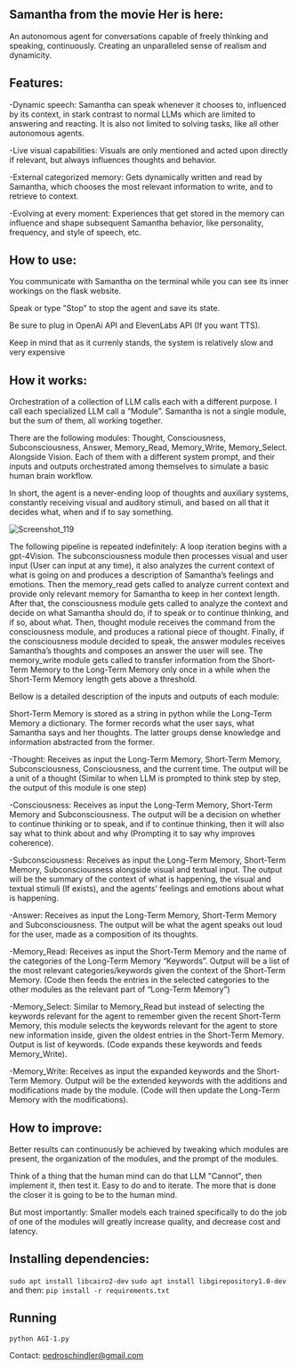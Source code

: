## Samantha from the movie Her is here: 

An autonomous agent for conversations capable of freely thinking and speaking, continuously. Creating an unparalleled sense of realism and dynamicity.

## Features:

-Dynamic speech: Samantha can speak whenever it chooses to, influenced by its context, in stark contrast to normal LLMs which are limited to answering and reacting. It is also not limited to solving tasks, like all other autonomous agents.

-Live visual capabilities: Visuals are only mentioned and acted upon directly if relevant, but always influences thoughts and behavior.

-External categorized memory: Gets dynamically written and read by Samantha, which chooses the most relevant information to write, and to retrieve to context.

-Evolving at every moment: Experiences that get stored in the memory can influence and shape subsequent Samantha behavior, like personality, frequency, and style of speech, etc.

## How to use:

You communicate with Samantha on the terminal while you can see its inner workings on the flask website. 

Speak or type "Stop" to stop the agent and save its state.

Be sure to plug in OpenAi API and ElevenLabs API (If you want TTS).

Keep in mind that as it currenly stands, the system is relatively slow and very expensive

## How it works:

Orchestration of a collection of LLM calls each with a different purpose. I call each specialized LLM call a “Module”. Samantha is not a single module, but the sum of them, all working together.

There are the following modules: Thought, Consciousness, Subconsciousness, Answer, Memory_Read, Memory_Write, Memory_Select. Alongside Vision. Each of them with a different system prompt, and their inputs and outputs orchestrated among themselves to simulate a basic human brain workflow.

In short, the agent is a never-ending loop of thoughts and auxiliary systems, constantly receiving visual and auditory stimuli, and based on all that it decides what, when and if to say something. 

![Screenshot_119](https://github.com/BRlkl/AGI-Samantha/assets/63427520/253edb6f-74d2-4903-aac7-58fc3b28d535)

The following pipeline is repeated indefinitely:
A loop iteration begins with a gpt-4Vision. The subconsciousness module then processes visual and user input (User can input at any time), it also analyzes the current context of what is going on and produces a description of Samantha’s feelings and emotions. Then the memory_read gets called to analyze current context and provide only relevant memory for Samantha to keep in her context length. After that, the consciousness module gets called to analyze the context and decide on what Samantha should do, if to speak or to continue thinking, and if so, about what. Then, thought module receives the command from the consciousness module, and produces a rational piece of thought. Finally, if the consciousness module decided to speak, the answer modules receives Samantha’s thoughts and composes an answer the user will see. The memory_write module gets called to transfer information from the Short-Term Memory to the Long-Term Memory only once in a while when the Short-Term Memory length gets above a threshold.

Bellow is a detailed description of the inputs and outputs of each module:

Short-Term Memory is stored as a string in python while the Long-Term Memory a dictionary. The former records what the user says, what Samantha says and her thoughts. The latter groups dense knowledge and information abstracted from the former.

-Thought: Receives as input the Long-Term Memory, Short-Term Memory, Subconsciousness, Consciousness, and the current time. The output will be a unit of a thought (Similar to when LLM is prompted to think step by step, the output of this module is one step)

-Consciousness: Receives as input the Long-Term Memory, Short-Term Memory and Subconsciousness. The output will be a decision on whether to continue thinking or to speak, and if to continue thinking, then it will also say what to think about and why (Prompting it to say why improves coherence).

-Subconsciousness: Receives as input the Long-Term Memory, Short-Term Memory, Subconsciousness alongside visual and textual input. The output will be the summary of the context of what is happening, the visual and textual stimuli (If exists), and the agents’ feelings and emotions about what is happening. 

-Answer: Receives as input the Long-Term Memory, Short-Term Memory and Subconsciousness. The output will be what the agent speaks out loud for the user, made as a composition of its thoughts. 

-Memory_Read: Receives as input the Short-Term Memory and the name of the categories of the Long-Term Memory “Keywords”. Output will be a list of the most relevant categories/keywords given the context of the Short-Term Memory. (Code then feeds the entries in the selected categories to the other modules as the relevant part of “Long-Term Memory”)

-Memory_Select: Similar to Memory_Read but instead of selecting the keywords relevant for the agent to remember given the recent Short-Term Memory, this module selects the keywords relevant for the agent to store new information inside, given the oldest entries in the Short-Term Memory. Output is list of keywords. (Code expands these keywords and feeds Memory_Write).

-Memory_Write: Receives as input the expanded keywords and the Short-Term Memory. Output will be the extended keywords with the additions and modifications made by the module. (Code will then update the Long-Term Memory with the modifications).

## How to improve:

Better results can continuously be achieved by tweaking which modules are present, the organization of the modules, and the prompt of the modules.

Think of a thing that the human mind can do that LLM "Cannot", then implement it, then test it. Easy to do and to iterate. The more that is done the closer it is going to be to the human mind.

But most importantly: Smaller models each trained specifically to do the job of one of the modules will greatly increase quality, and decrease cost and latency.

## Installing dependencies:
`sudo apt install libcairo2-dev`
`sudo apt install libgirepository1.0-dev`
and then:
`pip install -r requirements.txt`

## Running
`python AGI-1.py`

Contact: 
pedroschindler@gmail.com
